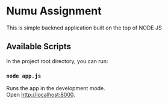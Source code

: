 # Numu Assignment 
This is simple backned application built on the top of NODE JS

## Available Scripts

In the project root directory, you can run:

### `node app.js`

Runs the app in the development mode.<br>
Open [http://localhost:8000](http://localhost:8000).

